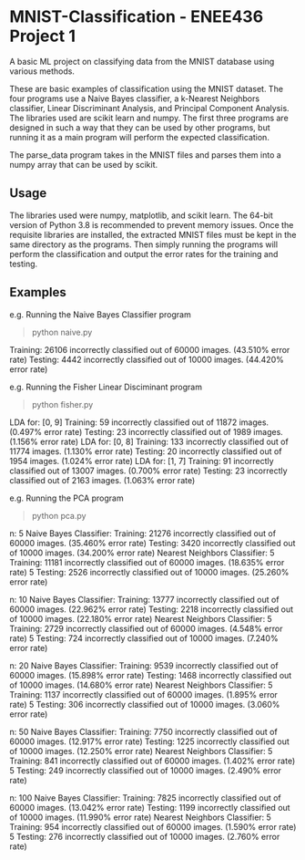# MNIST-Classification - ENEE436 Project 1
A basic ML project on classifying data from the MNIST database using various methods.

These are basic examples of classification using the MNIST dataset. The four programs use a Naive Bayes classifier, a k-Nearest Neighbors classifier, Linear Discriminant Analysis, and Principal Component Analysis. The libraries used are scikit learn and numpy. The first three programs are designed in such a way that they can be used by other programs, but running it as a main program will perform the expected classification.

The parse_data program takes in the MNIST files and parses them into a numpy array that can be used by scikit. 

## Usage
The libraries used were numpy, matplotlib, and scikit learn. The 64-bit version of Python 3.8 is recommended to prevent memory issues. Once the requisite libraries are installed, the extracted MNIST files must be kept in the same directory as the programs. Then simply running the programs will perform the classification and output the error rates for the training and testing. 


## Examples

e.g. Running the Naive Bayes Classifier program
> python naive.py

Training: 26106 incorrectly classified out of 60000 images. (43.510% error rate)
Testing: 4442 incorrectly classified out of 10000 images. (44.420% error rate)




e.g. Running the Fisher Linear Disciminant program
> python fisher.py

LDA for: [0, 9]
Training: 59 incorrectly classified out of 11872 images. (0.497% error rate)
Testing: 23 incorrectly classified out of 1989 images. (1.156% error rate)
LDA for: [0, 8]
Training: 133 incorrectly classified out of 11774 images. (1.130% error rate)
Testing: 20 incorrectly classified out of 1954 images. (1.024% error rate)
LDA for: [1, 7]
Training: 91 incorrectly classified out of 13007 images. (0.700% error rate)
Testing: 23 incorrectly classified out of 2163 images. (1.063% error rate)





e.g. Running the PCA program
> python pca.py

n:  5
Naive Bayes Classifier:
Training: 21276 incorrectly classified out of 60000 images. (35.460% error rate)
Testing: 3420 incorrectly classified out of 10000 images. (34.200% error rate)
Nearest Neighbors Classifier:
5 Training: 11181 incorrectly classified out of 60000 images. (18.635% error rate)
5 Testing: 2526 incorrectly classified out of 10000 images. (25.260% error rate)

n:  10
Naive Bayes Classifier:
Training: 13777 incorrectly classified out of 60000 images. (22.962% error rate)
Testing: 2218 incorrectly classified out of 10000 images. (22.180% error rate)
Nearest Neighbors Classifier:
5 Training: 2729 incorrectly classified out of 60000 images. (4.548% error rate)
5 Testing: 724 incorrectly classified out of 10000 images. (7.240% error rate)

n:  20
Naive Bayes Classifier:
Training: 9539 incorrectly classified out of 60000 images. (15.898% error rate)
Testing: 1468 incorrectly classified out of 10000 images. (14.680% error rate)
Nearest Neighbors Classifier:
5 Training: 1137 incorrectly classified out of 60000 images. (1.895% error rate)
5 Testing: 306 incorrectly classified out of 10000 images. (3.060% error rate)

n:  50
Naive Bayes Classifier:
Training: 7750 incorrectly classified out of 60000 images. (12.917% error rate)
Testing: 1225 incorrectly classified out of 10000 images. (12.250% error rate)
Nearest Neighbors Classifier:
5 Training: 841 incorrectly classified out of 60000 images. (1.402% error rate)
5 Testing: 249 incorrectly classified out of 10000 images. (2.490% error rate)

n:  100
Naive Bayes Classifier:
Training: 7825 incorrectly classified out of 60000 images. (13.042% error rate)
Testing: 1199 incorrectly classified out of 10000 images. (11.990% error rate)
Nearest Neighbors Classifier:
5 Training: 954 incorrectly classified out of 60000 images. (1.590% error rate)
5 Testing: 276 incorrectly classified out of 10000 images. (2.760% error rate)
